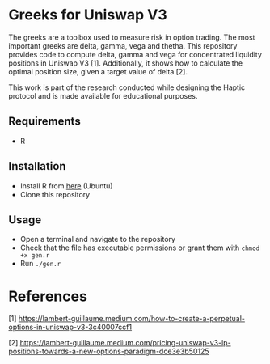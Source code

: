 # Greeks for Uniswap V3

The greeks are a toolbox used to measure risk in option trading. The most important greeks are delta, gamma, vega and thetha. This repository provides code to compute delta, gamma and vega for concentrated liquidity positions in Uniswap V3 [1]. Additionally, it shows how to calculate the optimal position size, given a target value of delta [2].


This work is part of the research conducted while designing the Haptic protocol and is made available for educational purposes.


## Requirements

- R

## Installation

- Install R from [here](https://cran.r-project.org/bin/linux/ubuntu/) (Ubuntu)
- Clone this repository

## Usage

- Open a terminal and navigate to the repository
- Check that the file has executable permissions or grant them with `chmod +x gen.r`
- Run `./gen.r`


# References

[1] https://lambert-guillaume.medium.com/how-to-create-a-perpetual-options-in-uniswap-v3-3c40007ccf1

[2] https://lambert-guillaume.medium.com/pricing-uniswap-v3-lp-positions-towards-a-new-options-paradigm-dce3e3b50125